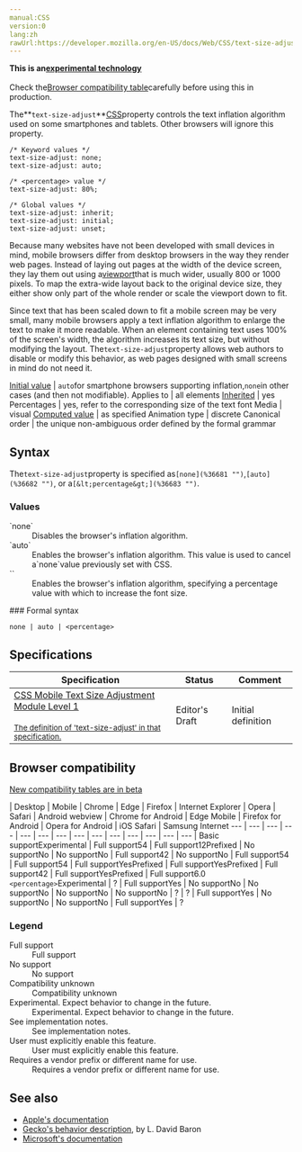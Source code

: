 ```yaml
---
manual:CSS
version:0
lang:zh
rawUrl:https://developer.mozilla.org/en-US/docs/Web/CSS/text-size-adjust#Syntax
---
```






**This is an[experimental technology](%3404 "")**<br></br>Check the[Browser compatibility table](%36679 "")carefully before using this in production.





The**`text-size-adjust`**[CSS](%14273 "")property controls the text inflation algorithm used on some smartphones and tablets. Other browsers will ignore this property.


```
/* Keyword values */
text-size-adjust: none;
text-size-adjust: auto;

/* <percentage> value */
text-size-adjust: 80%;

/* Global values */
text-size-adjust: inherit;
text-size-adjust: initial;
text-size-adjust: unset;
```


Because many websites have not been developed with small devices in mind, mobile browsers differ from desktop browsers in the way they render web pages. Instead of laying out pages at the width of the device screen, they lay them out using a[viewport](%14371 "viewport: A viewport represents a polygonal (normally rectangular) area in computer graphics that is currently being viewed. In web browser terms, it refers to the part of the document you're viewing which is currently visible in its window (or the screen, if the document is being viewed in full screen mode). Content outside the viewport is not visible onscreen until scrolled into view.")that is much wider, usually 800 or 1000 pixels. To map the extra-wide layout back to the original device size, they either show only part of the whole render or scale the viewport down to fit.



Since text that has been scaled down to fit a mobile screen may be very small, many mobile browsers apply a text inflation algorithm to enlarge the text to make it more readable. When an element containing text uses 100% of the screen&#39;s width, the algorithm increases its text size, but without modifying the layout. The`text-size-adjust`property allows web authors to disable or modify this behavior, as web pages designed with small screens in mind do not need it.


[Initial value](%28552 "") | `auto`for smartphone browsers supporting inflation,`none`in other cases (and then not modifiable). 
Applies to | all elements 
[Inherited](%28555 "") | yes 
Percentages | yes, refer to the corresponding size of the text font 
Media | visual 
[Computed value](%28556 "") | as specified 
Animation type | discrete 
Canonical order | the unique non-ambiguous order defined by the formal grammar 


## Syntax<a name="Syntax"></a>


The`text-size-adjust`property is specified as`[none](%36681 "")`,`[auto](%36682 "")`, or a`[&lt;percentage&gt;](%36683 "")`.


### Values<a name="Values"></a>
<dl><dt id='none'>`none`</dt><dd>Disables the browser&#39;s inflation algorithm.</dd><dt id='auto'>`auto`</dt><dd>Enables the browser&#39;s inflation algorithm. This value is used to cancel a`none`value previously set with CSS.</dd><dt id='<percentage>'>`<percentage>`</dt><dd>Enables the browser&#39;s inflation algorithm, specifying a percentage value with which to increase the font size.</dd></dl>
### Formal syntax<a name="Formal_syntax"></a>

```
none | auto | <percentage>
```

## Specifications<a name="Specifications"></a>

Specification | Status | Comment 
 ---  |  ---  |  ---  | 
[CSS Mobile Text Size Adjustment Module Level 1<br></br><small>The definition of &#39;text-size-adjust&#39; in that specification.</small>](%36684 "") | Editor&#39;s Draft | Initial definition 


## Browser compatibility<a name="Browser_compatibility"></a>
[New compatibility tables are in beta<i></i>](%3360 "")

 | <abbr>Desktop<i></i></abbr> | <abbr>Mobile<i></i></abbr> 
 | <abbr>Chrome<i></i></abbr> | <abbr>Edge<i></i></abbr> | <abbr>Firefox<i></i></abbr> | <abbr>Internet Explorer<i></i></abbr> | <abbr>Opera<i></i></abbr> | <abbr>Safari<i></i></abbr> | <abbr>Android webview<i></i></abbr> | <abbr>Chrome for Android<i></i></abbr> | <abbr>Edge Mobile<i></i></abbr> | <abbr>Firefox for Android<i></i></abbr> | <abbr>Opera for Android<i></i></abbr> | <abbr>iOS Safari<i></i></abbr> | <abbr>Samsung Internet<i></i></abbr> 
 ---  |  ---  |  ---  |  ---  |  ---  |  ---  |  ---  |  ---  |  ---  |  ---  |  ---  |  ---  |  ---  |  ---  | 
Basic support<abbr>Experimental<i></i></abbr> | <abbr>Full support</abbr>54 | <abbr>Full support</abbr>12<abbr>Prefixed<i></i></abbr> | <abbr>No support</abbr>No | <abbr>No support</abbr>No | <abbr>Full support</abbr>42 | <abbr>No support</abbr>No | <abbr>Full support</abbr>54 | <abbr>Full support</abbr>54 | <abbr>Full support</abbr>Yes<abbr>Prefixed<i></i></abbr> | <abbr>Full support</abbr>Yes<abbr>Prefixed<i></i></abbr> | <abbr>Full support</abbr>42 | <abbr>Full support</abbr>Yes<abbr>Prefixed<i></i></abbr> | <abbr>Full support</abbr>6.0 
`<percentage>`<abbr>Experimental<i></i></abbr> | <abbr>?</abbr> | <abbr>Full support</abbr>Yes | <abbr>No support</abbr>No | <abbr>No support</abbr>No | <abbr>No support</abbr>No | <abbr>No support</abbr>No | <abbr>?</abbr> | <abbr>?</abbr> | <abbr>Full support</abbr>Yes | <abbr>No support</abbr>No | <abbr>No support</abbr>No | <abbr>Full support</abbr>Yes | <abbr>?</abbr> 


### Legend<a name="Legend"></a>
<dl><dt id=''><abbr>Full support</abbr></dt><dd>Full support</dd><dt id=''><abbr>No support</abbr></dt><dd>No support</dd><dt id=''><abbr>Compatibility unknown</abbr></dt><dd>Compatibility unknown</dd><dt id=''><abbr>Experimental. Expect behavior to change in the future.<i></i></abbr></dt><dd>Experimental. Expect behavior to change in the future.</dd><dt id=''><abbr>See implementation notes.<i></i></abbr></dt><dd>See implementation notes.</dd><dt id=''><abbr>User must explicitly enable this feature.<i></i></abbr></dt><dd>User must explicitly enable this feature.</dd><dt id=''><abbr>Requires a vendor prefix or different name for use.<i></i></abbr></dt><dd>Requires a vendor prefix or different name for use.</dd></dl>

## See also<a name="See_also"></a>

* [Apple&#39;s documentation](%36685 "")
* [Gecko&#39;s behavior description](%36686 ""), by L. David Baron
* [Microsoft&#39;s documentation](%36687 "")



